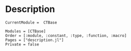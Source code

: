 # Description

```@meta
CurrentModule =  CTBase
```

```@autodocs
Modules = [CTBase]
Order = [:module, :constant, :type, :function, :macro]
Pages = ["description.jl"]
Private = false
```
